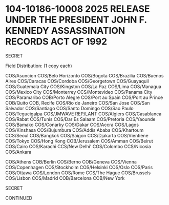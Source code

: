 # 104-10186-10008 2025 RELEASE UNDER THE PRESIDENT JOHN F. KENNEDY ASSASSINATION RECORDS ACT OF 1992

SECRET

Field Distribution:
(1 copy each)

COS/Asuncion
COS/Belo Horizonto
COS/Bogota
COS/Brazilia
COS/Buenos Aires
COS/Caracas
COS/Cordoba
COS/Georgetown
COS/Guayaquil
COS/Guatemala City
COS/Kingston
COS/La Paz
COS/Lima
COS/Managua
COS/Mexico City
COS/Monterrey
CCS/Montevideo
COS/Panama City
COS/Paramaribo
COB/Porto Alegre
COS/Port au Spain
COS/Port au Prince
COB/Quito
COB, Recife
COS/Rio de Janeiro
COS/San Jose
COS/San Salvador
COS/Santiago
COS/Santo Domingo
COS/Sao Paulo
COS/Tegucigalpa
COS/JMWAVE
REP/LANT
COS/Algiers
COS/Casablanca
COS/Rabat
COS/Tunis
COS/Dar Es Salaam
COS/Pretoria
COS/Yaounde
COS/Bamako
COS/Conarky
COS/Dakar
COS/Accra
COS/Lagos
COS/Kinshasa
COS/Bujumbura
COS/Addis Ababa
COS/Khartoum
CCS/Seoul
COS/Bangkok
COS/Saigon
CCS/Djakarta
COS/Vientiene
COS/Tokyo
COS/Hong Kong
COB/Jerusalem
COS/Amman
COS/Beirut
COS/Cairo
COS/Karachi
CCS/New Delhi'
COS/Colombo
CCS/Nicosia
COS/Ankara

COS/Athens
COB/Berlin
COS/Berno
COB/Geneva
COS/Vienna
COS/Copenhagen
COS/Stockholm
COS/Helsinki
COS/Oslo
COS/Paris
COS/Ottawa
COS/London
COS/Rome
CCS/The Hague
COS/Brussels
COS/Lisbon
COS/Madrid
COB/Barcelona
COB/New York

SECRET

CONTINUED
